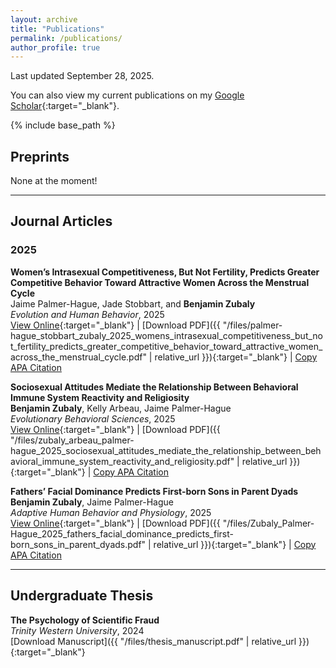 ```yaml
---
layout: archive
title: "Publications"
permalink: /publications/
author_profile: true
---
```


Last updated September 28, 2025.

You can also view my current publications on my [Google Scholar](https://scholar.google.com/citations?user=imQFC1cAAAAJ&hl=en){:target="_blank"}.

{% include base_path %}

## Preprints
None at the moment!

---
## Journal Articles

### 2025

**Women’s Intrasexual Competitiveness, But Not Fertility, Predicts Greater Competitive Behavior Toward Attractive Women Across the Menstrual Cycle** <br> Jaime Palmer-Hague, Jade Stobbart, and **Benjamin Zubaly** <br> *Evolution and Human Behavior*, 2025 <br> [View Online](https://doi.org/10.1016/j.evolhumbehav.2025.106760){:target="_blank"} | [Download PDF]({{ "/files/palmer-hague_stobbart_zubaly_2025_womens_intrasexual_competitiveness_but_not_fertility_predicts_greater_competitive_behavior_toward_attractive_women_across_the_menstrual_cycle.pdf" | relative_url }}){:target="_blank"} | 
<a href="#" onclick="copyCitation('citation1'); return false;">Copy APA Citation</a>  
<span id="citation1" style="display:none;">
Palmer-Hague, J., Stobbart, J., Zubaly, B. (2025). Women’s intrasexual competitiveness, but not fertility, predicts greater competitive behavior toward attractive women across the menstrual cycle. Evolution and Human Behavior, 46(6), 106760. https://doi.org/10.1016/j.evolhumbehav.2025.106760

**Sociosexual Attitudes Mediate the Relationship Between Behavioral Immune System Reactivity and Religiosity** <br> **Benjamin Zubaly**, Kelly Arbeau, Jaime Palmer-Hague <br> *Evolutionary Behavioral Sciences*, 2025 <br> [View Online](https://psycnet.apa.org/doi/10.1037/ebs0000388){:target="_blank"} | [Download PDF]({{ "/files/zubaly_arbeau_palmer-hague_2025_sociosexual_attitudes_mediate_the_relationship_between_behavioral_immune_system_reactivity_and_religiosity.pdf" | relative_url }}){:target="_blank"} | 
<a href="#" onclick="copyCitation('citation1'); return false;">Copy APA Citation</a>  
<span id="citation1" style="display:none;">
Zubaly, B., Arbeau, K., Palmer-Hague, J. (2025). Sociosexual Attitudes Mediate the Relationship Between Behavioral Immune System Reactivity and Religiosity. *Evolutionary Behavioral Sciences*, Online First Article. https://psycnet.apa.org/doi/10.1037/ebs0000388

**Fathers’ Facial Dominance Predicts First-born Sons in Parent Dyads** <br> **Benjamin Zubaly**, Jaime Palmer-Hague <br> *Adaptive Human Behavior and Physiology*, 2025 <br> [View Online](https://doi.org/10.1007/s40750-024-00254-1){:target="_blank"} | [Download PDF]({{ "/files/Zubaly_Palmer-Hague_2025_fathers_facial_dominance_predicts_first-born_sons_in_parent_dyads.pdf" | relative_url }}){:target="_blank"} | 
<a href="#" onclick="copyCitation('citation1'); return false;">Copy APA Citation</a>  
<span id="citation1" style="display:none;">
Zubaly, B., Palmer-Hague, J. (2025). Fathers’ facial dominance predicts first-born sons in parent dyads. *Adaptive Human Behavior and Physiology, 11*(1), 1. https://doi.org/10.1007/s40750-024-00254-1
</span>


---
## Undergraduate Thesis

**The Psychology of Scientific Fraud** <br> *Trinity Western University*, 2024 <br> [Download Manuscript]({{ "/files/thesis_manuscript.pdf" | relative_url }}){:target="_blank"}






<script>
  function copyCitation(id) {
    var citation = document.getElementById(id).textContent;
    navigator.clipboard.writeText(citation).then(function() {
      alert("Citation copied to clipboard.");
    }, function(err) {
      alert("Failed to copy citation.");
    });
  }
</script>